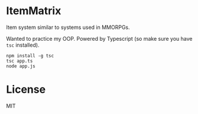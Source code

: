 ItemMatrix
==========

Item system similar to systems used in MMORPGs.

Wanted to practice my OOP. Powered by Typescript (so make sure you have `tsc` installed).

```
npm install -g tsc
tsc app.ts
node app.js
```

License
=======
MIT